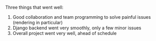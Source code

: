 Three things that went well:
1. Good collaboration and team programming to solve painful issues (rendering in particular)
2. Django backend went very smoothly, only a few minor issues
3. Overall project went very well, ahead of schedule
